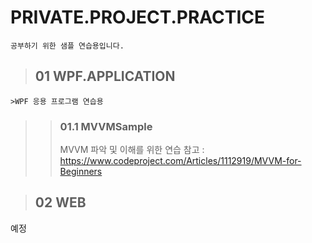 # PRIVATE.PROJECT.PRACTICE
    공부하기 위한 샘플 연습용입니다.

>## 01 WPF.APPLICATION
    >WPF 응용 프로그램 연습용
>>### 01.1 MVVMSample 
>>MVVM 파악 및 이해를 위한 연습
>>참고 : https://www.codeproject.com/Articles/1112919/MVVM-for-Beginners

>## 02 WEB
예정
